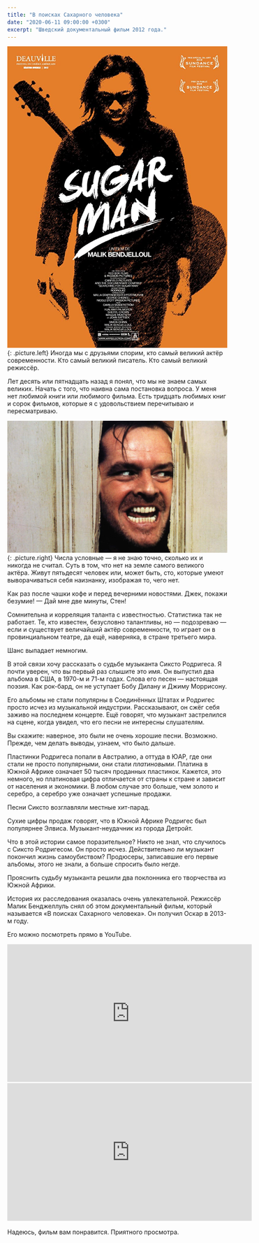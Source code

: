 ```yaml
---
title: "В поисках Сахарного человека"
date: "2020-06-11 09:00:00 +0300"
excerpt: "Шведский документальный фильм 2012 года."
---
```


![Сахарный человек](/img/searching-for-sugar-man/sugar-man.jpg){: .picture.left}
Иногда мы с друзьями спорим, кто самый великий актёр современности. Кто самый великий писатель. Кто самый великий режиссёр.

Лет десять или пятнадцать назад я понял, что мы не знаем самых великих. Начать с того, что наивна сама постановка вопроса. У меня нет любимой книги или любимого фильма. Есть тридцать любимых книг и сорок фильмов, которые я с удовольствием перечитываю и пересматриваю.

![Американский миллионер Джек Николсон изображает безумие](/img/searching-for-sugar-man/shining.jpg){: .picture.right}
Числа условные — я не знаю точно, сколько их и никогда не считал. Суть в том, что нет на земле самого великого актёра. Живут пятьдесят человек или, может быть, сто, которые умеют выворачиваться себя наизнанку, изображая то, чего нет.

Как раз после чашки кофе и перед вечерними новостями. Джек, покажи безумие! — Дай мне две минуты, Стен!

Сомнительна и корреляция таланта с известностью. Статистика так не работает. Те, кто известен, безусловно талантливы, но — подозреваю — если и существует величайший актёр современности, то играет он в провинциальном театре, да ещё, наверняка, в стране третьего мира.

Шанс выпадает немногим.

В этой связи хочу рассказать о судьбе музыканта Сиксто Родригеса. Я почти уверен, что вы первый раз слышите это имя. Он выпустил два альбома в США, в 1970-м и 71-м годах. Слова его песен — настоящая поэзия. Как рок-бард, он не уступает Бобу Дилану и Джиму Моррисону.

Его альбомы не стали популярны в Соединённых Штатах и Родригес просто исчез из музыкальной индустрии. Рассказывают, он сжёг себя заживо на последнем концерте. Ещё говорят, что музыкант застрелился на сцене, когда увидел, что его песни не интересны слушателям.

Вы скажите: наверное, это были не очень хорошие песни. Возможно. Прежде, чем делать выводы, узнаем, что было дальше.

Пластинки Родригеса попали в Австралию, а оттуда в ЮАР, где они стали не просто популярными, они стали *платиновыми*. Платина в Южной Африке означает 50 тысяч проданных пластинок. Кажется, это немного, но платиновая цифра отличается от страны к стране и зависит от населения и экономики. В любом случае это больше, чем золото и серебро, а серебро уже означает успешные продажи.

Песни Сиксто возглавляли местные хит-парад.

Сухие цифры продаж говорят, что в Южной Африке Родригес был популярнее Элвиса. Музыкант-неудачник из города Детройт.

Что в этой истории самое поразительное? Никто не знал, что случилось с Сиксто Родригесом. Он просто исчез. Действительно ли музыкант покончил жизнь самоубиством? Продюсеры, записавшие его первые альбомы, этого не знали, а больше спросить было негде.

Прояснить судьбу музыканта решили два поклонника его творчества из Южной Африки.

История их расследования оказалась очень увлекательной. Режиссёр Малик Бенджеллуль снял об этом документальный фильм, который называется «В поисках Сахарного человека». Он получил Оскар в 2013-м году.

Его можно посмотреть прямо в YouTube.

<div class="video-wrapper">
    <iframe width="560" height="315" src="https://www.youtube.com/embed/77pbBGiNFK0" frameborder="0" allow="accelerometer; autoplay; encrypted-media; gyroscope; picture-in-picture" allowfullscreen></iframe>
</div>

<div class="video-wrapper">
    <iframe width="560" height="315" src="https://www.youtube.com/embed/gpVT8tGWHEQ" frameborder="0" allow="accelerometer; autoplay; encrypted-media; gyroscope; picture-in-picture" allowfullscreen></iframe>
</div>

Надеюсь, фильм вам понравится. Приятного просмотра.
